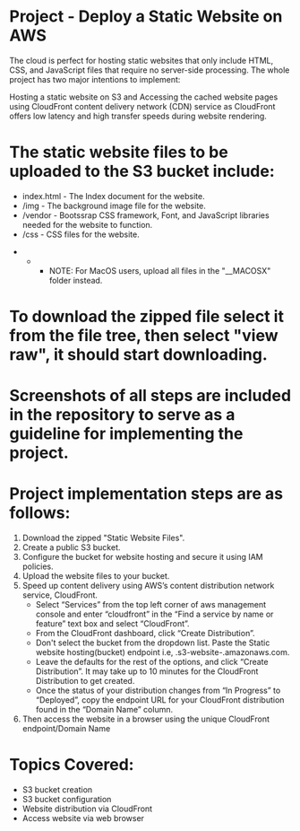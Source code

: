 # Project - Deploy a Static Website on AWS

The cloud is perfect for hosting static websites that only include HTML, CSS, and JavaScript files that require no server-side processing. The whole project has two major intentions to implement:

Hosting a static website on S3 and Accessing the cached website pages using CloudFront content delivery network (CDN) service as CloudFront offers low latency and high transfer speeds during website rendering.

# The static website files to be uploaded to the S3 bucket include:

- index.html - The Index document for the website. 
- /img - The background image file for the website. 
- /vendor - Bootssrap CSS framework, Font, and JavaScript libraries needed for the website to function. 
- /css - CSS files for the website.

* * * NOTE: For MacOS users, upload all files in the "__MACOSX" folder instead.

# To download the zipped file select it from the file tree, then select "view raw", it should start downloading.
   
# Screenshots of all steps are included in the repository to serve as a guideline for implementing the project.

# Project implementation steps are as follows:

1. Download the zipped "Static Website Files".
2. Create a public S3 bucket.
3. Configure the bucket for website hosting and secure it using IAM policies.
4. Upload the website files to your bucket.  
5. Speed up content delivery using AWS’s content distribution network service, CloudFront.
      - Select “Services” from the top left corner of aws management console and enter “cloudfront” in the “Find a service by name or feature” text box and select “CloudFront”.
      - From the CloudFront dashboard, click “Create Distribution”.
      - Don't select the bucket from the dropdown list. Paste the Static website hosting(bucket) endpoint i.e, <bucket-name>.s3-website-<region>.amazonaws.com.
      - Leave the defaults for the rest of the options, and click “Create Distribution”. It may take up to 10 minutes for the CloudFront Distribution to get created.
      - Once the status of your distribution changes from “In Progress” to “Deployed”, copy the endpoint URL for your CloudFront distribution found in the “Domain Name” column.
7. Then access the website in a browser using the unique CloudFront endpoint/Domain Name

# Topics Covered: 

- S3 bucket creation
- S3 bucket configuration
- Website distribution via CloudFront
- Access website via web browser
